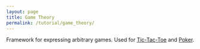 ```yaml
---
layout: page
title: Game Theory
permalink: /tutorial/game_theory/
---
```


Framework for expressing arbitrary games.
Used for [Tic-Tac-Toe](/tutorial/tic_tac_toe/) and [Poker](/tutorial/poker/).

